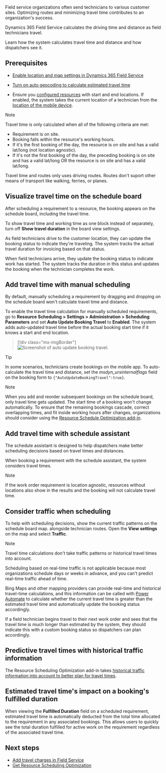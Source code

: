 Field service organizations often send technicians to various customer sites. Optimizing routes and minimizing travel time contributes to an organization's success.

Dynamics 365 Field Service calculates the driving time and distance as field technicians travel.

Learn how the system calculates travel time and distance and how dispatchers see it.

## Prerequisites

- [Enable location and map settings in Dynamics 365 Field Service](../../field-service/field-service-maps-address-locations.md)

- [Turn on auto geocoding to calculate estimated travel time](../../field-service/turn-on-auto-geocoding.md)

- Ensure you [configured resources](../../field-service/set-up-bookable-resources.md) with start and end locations. If enabled, the system takes the current location of a technician from the [location of the mobile device](../../field-service/mobile/track-technician-location.md).

> [!NOTE]
> Travel time is only calculated when all of the following criteria are met:
> - Requirement is on site.
> - Booking falls within the resource's working hours.
> - If it's the first booking of the day, the resource is on site and has a valid lat/long (not location agnostic).
> - If it's not the first booking of the day, the preceding booking is on site and has a valid lat/long OR the resource is on site and has a valid lat/long.
> 
> Travel time and routes only uses driving routes. Routes don't suport other means of transport like walking, ferries, or planes. 

## Visualize travel time on the schedule board

After scheduling a requirement to a resource, the booking appears on the schedule board, including the travel time.

To show travel time and working time as one block instead of separately, turn off **Show travel duration** in the board view settings.

As field technicians drive to the customer location, they can update the booking status to indicate they're traveling. The system tracks the actual travel duration for invoicing based on that status.

When field technicians arrive, they update the booking status to indicate work has started. The system tracks the duration in this status and updates the booking when the technician completes the work.

## Add travel time with manual scheduling

By default, manually scheduling a requirement by dragging and dropping on the schedule board won't calculate travel time and distance.

To enable the travel time calculation for manually scheduled requirements, go to **Resource Scheduling > Settings > Administration > Scheduling Parameters** and set **Auto Update Booking Travel** to **Enabled**. The system adds auto-updated travel time before the actual booking start time if it knows a start and end location.

> [!div class="mx-imgBorder"]
> ![Screenshot of auto update booking travel.](../../field-service/media/scheduling-manual-travel-update-enable.png)

> [!TIP]
> In some scenarios, technicians create bookings on the mobile app. To auto-calculate the travel time and distance, set the *msdyn_ursinternalflags* field on the booking form to `{"AutoUpdateBookingTravel":true}`.

> [!NOTE]
> When you add and reorder subsequent bookings on the schedule board, only travel time gets updated. The start time of a booking won't change automatically. To ensure that the remaining bookings cascade, correct overlapping times, and fit inside working hours after changes, organizations should consider using the [Resource Schedule Optimization add-in](../../field-service/rso-overview.md).

## Add travel time with schedule assistant

The schedule assistant is designed to help dispatchers make better scheduling decisions based on travel times and distances.

When booking a requirement with the schedule assistant, the system considers travel times.

> [!NOTE]
> If the work order requirement is location agnostic, resources without locations also show in the results and the booking will not calculate travel time.

## Consider traffic when scheduling

To help with scheduling decisions, show the current traffic patterns on the schedule board map. alongside technician routes. Open the **View settings** on the map and select **Traffic**.

> [!NOTE]
> Travel time calculations don't take traffic patterns or historical travel times into account.

Scheduling based on real-time traffic is not applicable because most organizations schedule days or weeks in advance, and you can't predict real-time traffic ahead of time. 

Bing Maps and other mapping providers can provide real-time and historical travel-time calculations, and this information can be called with [Power Automate](https://flow.microsoft.com/galleries/public/templates/71e9c3773102499fafba51edf94ebbd7/get-travel-time-and-distance-in-current-traffic-to-reach-the-destination/) to calculate whether the current travel time is greater than the estimated travel time and automatically update the booking status accordingly.

If a field technician begins travel to their next work order and sees that the travel time is much longer than estimated by the system, they should indicate this with a custom booking status so dispatchers can plan accordingly.

## Predictive travel times with historical traffic information

The Resource Scheduling Optimization add-in takes [historical traffic information into account to better plan for travel times](../../field-service/rso-predictive-travel.md).

## Estimated travel time's impact on a booking's fulfilled duration

When viewing the **Fulfilled Duration** field on a scheduled requirement, estimated travel time is automatically deducted from the total time allocated to the requirement in any associated bookings. This allows users to quickly see the total duration fulfilled for active work on the requirement regardless of the associated travel time. 

## Next steps

- [Add travel charges in Field Service](../../field-service/travel-charges.md)
- [Get Resource Scheduling Optimization](../../field-service/rso-get-install.md)
